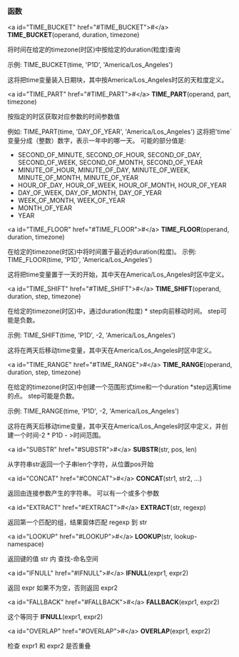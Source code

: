 ### 函数

&lt;a id=&quot;TIME_BUCKET&quot; href=&quot;#TIME_BUCKET&quot;&gt;#&lt;/a&gt; **TIME_BUCKET**(operand, duration, timezone)

将时间在给定的timezone(时区)中按给定的duration(粒度)查询

示例: TIME_BUCKET(time, &#039;P1D&#039;, &#039;America/Los_Angeles&#039;)

这将把time变量装入日期块，其中按America/Los_Angeles时区的天粒度定义。

&lt;a id=&quot;TIME_PART&quot; href=&quot;#TIME_PART&quot;&gt;#&lt;/a&gt; **TIME_PART**(operand, part, timezone)

按指定的时区获取对应参数的时间参数值

例如: TIME_PART(time, &#039;DAY_OF_YEAR&#039;, &#039;America/Los_Angeles&#039;) 这将把&#039;time`变量分成（整数）数字，表示一年中的哪一天。 可能的部分值是:

*   SECOND_OF_MINUTE, SECOND_OF_HOUR, SECOND_OF_DAY, SECOND_OF_WEEK, SECOND_OF_MONTH, SECOND_OF_YEAR
*   MINUTE_OF_HOUR, MINUTE_OF_DAY, MINUTE_OF_WEEK, MINUTE_OF_MONTH, MINUTE_OF_YEAR
*   HOUR_OF_DAY, HOUR_OF_WEEK, HOUR_OF_MONTH, HOUR_OF_YEAR
*   DAY_OF_WEEK, DAY_OF_MONTH, DAY_OF_YEAR
*   WEEK_OF_MONTH, WEEK_OF_YEAR
*   MONTH_OF_YEAR
*   YEAR

&lt;a id=&quot;TIME_FLOOR&quot; href=&quot;#TIME_FLOOR&quot;&gt;#&lt;/a&gt; **TIME_FLOOR**(operand, duration, timezone)

在给定的timezone(时区)中将时间置于最近的duration(粒度)。 示例: TIME_FLOOR(time, &#039;P1D&#039;, &#039;America/Los_Angeles&#039;)

这将把time变量置于一天的开始，其中天在America/Los_Angeles时区中定义。

&lt;a id=&quot;TIME_SHIFT&quot; href=&quot;#TIME_SHIFT&quot;&gt;#&lt;/a&gt; **TIME_SHIFT**(operand, duration, step, timezone)

在给定的timezone(时区)中，通过duration(粒度) * step向前移动时间。 step可能是负数。

示例: TIME_SHIFT(time, &#039;P1D&#039;, -2, &#039;America/Los_Angeles&#039;)

这将在两天后移动time变量，其中天在America/Los_Angeles时区中定义。

&lt;a id=&quot;TIME_RANGE&quot; href=&quot;#TIME_RANGE&quot;&gt;#&lt;/a&gt; **TIME_RANGE**(operand, duration, step, timezone)

在给定的timezone(时区)中创建一个范围形式time和一个duration *step远离time的点。 step可能是负数。

示例: TIME_RANGE(time, &#039;P1D&#039;, -2, &#039;America/Los_Angeles&#039;)

这将在两天后移动time变量，其中天在America/Los_Angeles时区中定义，并创建一个时间-2 * P1D - &gt;时间范围。

&lt;a id=&quot;SUBSTR&quot; href=&quot;#SUBSTR&quot;&gt;#&lt;/a&gt; **SUBSTR**(str, pos, len)

从字符串str返回一个子串len个字符，从位置pos开始

&lt;a id=&quot;CONCAT&quot; href=&quot;#CONCAT&quot;&gt;#&lt;/a&gt; **CONCAT**(str1, str2, ...)

返回由连接参数产生的字符串。 可以有一个或多个参数

&lt;a id=&quot;EXTRACT&quot; href=&quot;#EXTRACT&quot;&gt;#&lt;/a&gt; **EXTRACT**(str, regexp)

返回第一个匹配的组，结果窗体匹配 regexp 到 str

&lt;a id=&quot;LOOKUP&quot; href=&quot;#LOOKUP&quot;&gt;#&lt;/a&gt; **LOOKUP**(str, lookup-namespace)

返回键的值 str 内 查找-命名空间

&lt;a id=&quot;IFNULL&quot; href=&quot;#IFNULL&quot;&gt;#&lt;/a&gt; **IFNULL**(expr1, expr2)

返回 expr 如果不为空，否则返回 expr2

&lt;a id=&quot;FALLBACK&quot; href=&quot;#FALLBACK&quot;&gt;#&lt;/a&gt; **FALLBACK**(expr1, expr2)

这个等同于 **IFNULL**(expr1, expr2)

&lt;a id=&quot;OVERLAP&quot; href=&quot;#OVERLAP&quot;&gt;#&lt;/a&gt; **OVERLAP**(expr1, expr2)

检查 expr1 和 expr2 是否重叠
